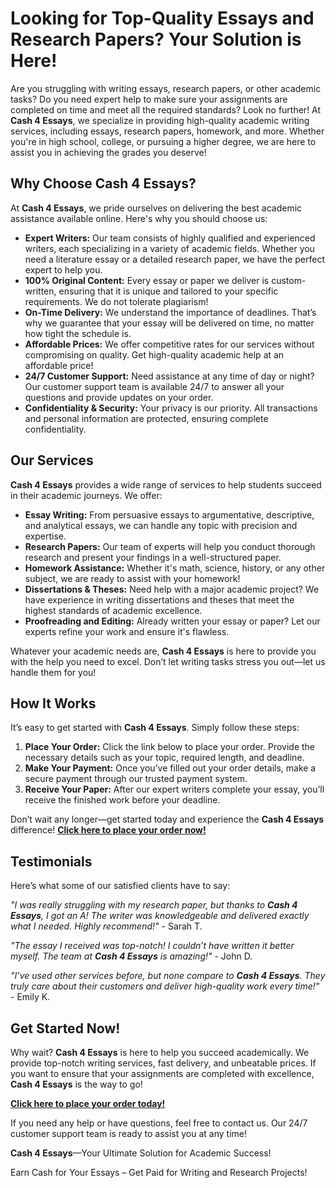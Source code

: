 <h1>Looking for Top-Quality Essays and Research Papers? Your Solution is Here!</h1>

<p>Are you struggling with writing essays, research papers, or other academic tasks? Do you need expert help to make sure your assignments are completed on time and meet all the required standards? Look no further! At <strong>Cash 4 Essays</strong>, we specialize in providing high-quality academic writing services, including essays, research papers, homework, and more. Whether you're in high school, college, or pursuing a higher degree, we are here to assist you in achieving the grades you deserve!</p>

<h2>Why Choose <strong>Cash 4 Essays</strong>?</h2>

<p>At <strong>Cash 4 Essays</strong>, we pride ourselves on delivering the best academic assistance available online. Here's why you should choose us:</p>
<ul>
    <li><strong>Expert Writers:</strong> Our team consists of highly qualified and experienced writers, each specializing in a variety of academic fields. Whether you need a literature essay or a detailed research paper, we have the perfect expert to help you.</li>
    <li><strong>100% Original Content:</strong> Every essay or paper we deliver is custom-written, ensuring that it is unique and tailored to your specific requirements. We do not tolerate plagiarism!</li>
    <li><strong>On-Time Delivery:</strong> We understand the importance of deadlines. That’s why we guarantee that your essay will be delivered on time, no matter how tight the schedule is.</li>
    <li><strong>Affordable Prices:</strong> We offer competitive rates for our services without compromising on quality. Get high-quality academic help at an affordable price!</li>
    <li><strong>24/7 Customer Support:</strong> Need assistance at any time of day or night? Our customer support team is available 24/7 to answer all your questions and provide updates on your order.</li>
    <li><strong>Confidentiality & Security:</strong> Your privacy is our priority. All transactions and personal information are protected, ensuring complete confidentiality.</li>
</ul>

<h2>Our Services</h2>

<p><strong>Cash 4 Essays</strong> provides a wide range of services to help students succeed in their academic journeys. We offer:</p>
<ul>
    <li><strong>Essay Writing:</strong> From persuasive essays to argumentative, descriptive, and analytical essays, we can handle any topic with precision and expertise.</li>
    <li><strong>Research Papers:</strong> Our team of experts will help you conduct thorough research and present your findings in a well-structured paper.</li>
    <li><strong>Homework Assistance:</strong> Whether it's math, science, history, or any other subject, we are ready to assist with your homework!</li>
    <li><strong>Dissertations & Theses:</strong> Need help with a major academic project? We have experience in writing dissertations and theses that meet the highest standards of academic excellence.</li>
    <li><strong>Proofreading and Editing:</strong> Already written your essay or paper? Let our experts refine your work and ensure it's flawless.</li>
</ul>

<p>Whatever your academic needs are, <strong>Cash 4 Essays</strong> is here to provide you with the help you need to excel. Don’t let writing tasks stress you out—let us handle them for you!</p>

<h2>How It Works</h2>

<p>It’s easy to get started with <strong>Cash 4 Essays</strong>. Simply follow these steps:</p>
<ol>
    <li><strong>Place Your Order:</strong> Click the link below to place your order. Provide the necessary details such as your topic, required length, and deadline.</li>
    <li><strong>Make Your Payment:</strong> Once you’ve filled out your order details, make a secure payment through our trusted payment system.</li>
    <li><strong>Receive Your Paper:</strong> After our expert writers complete your essay, you’ll receive the finished work before your deadline.</li>
</ol>

<p>Don’t wait any longer—get started today and experience the <strong>Cash 4 Essays</strong> difference! <a href="https://tinyurl.com/topessay?keyword=cash+4+essays" target="_blank"><strong>Click here to place your order now!</strong></a></p>

<h2>Testimonials</h2>

<p>Here’s what some of our satisfied clients have to say:</p>

<p><em>"I was really struggling with my research paper, but thanks to <strong>Cash 4 Essays</strong>, I got an A! The writer was knowledgeable and delivered exactly what I needed. Highly recommend!"</em> - Sarah T.</p>

<p><em>"The essay I received was top-notch! I couldn’t have written it better myself. The team at <strong>Cash 4 Essays</strong> is amazing!"</em> - John D.</p>

<p><em>"I’ve used other services before, but none compare to <strong>Cash 4 Essays</strong>. They truly care about their customers and deliver high-quality work every time!"</em> - Emily K.</p>

<h2>Get Started Now!</h2>

<p>Why wait? <strong>Cash 4 Essays</strong> is here to help you succeed academically. We provide top-notch writing services, fast delivery, and unbeatable prices. If you want to ensure that your assignments are completed with excellence, <strong>Cash 4 Essays</strong> is the way to go!</p>

<p><a href="https://tinyurl.com/topessay?keyword=cash+4+essays" target="_blank"><strong>Click here to place your order today!</strong></a></p>

<p>If you need any help or have questions, feel free to contact us. Our 24/7 customer support team is ready to assist you at any time!</p>

<p><strong>Cash 4 Essays</strong>—Your Ultimate Solution for Academic Success!</p>
Earn Cash for Your Essays – Get Paid for Writing and Research Projects!
